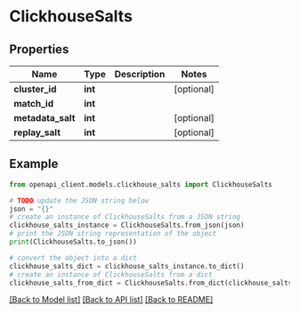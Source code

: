 # ClickhouseSalts


## Properties

Name | Type | Description | Notes
------------ | ------------- | ------------- | -------------
**cluster_id** | **int** |  | [optional] 
**match_id** | **int** |  | 
**metadata_salt** | **int** |  | [optional] 
**replay_salt** | **int** |  | [optional] 

## Example

```python
from openapi_client.models.clickhouse_salts import ClickhouseSalts

# TODO update the JSON string below
json = "{}"
# create an instance of ClickhouseSalts from a JSON string
clickhouse_salts_instance = ClickhouseSalts.from_json(json)
# print the JSON string representation of the object
print(ClickhouseSalts.to_json())

# convert the object into a dict
clickhouse_salts_dict = clickhouse_salts_instance.to_dict()
# create an instance of ClickhouseSalts from a dict
clickhouse_salts_from_dict = ClickhouseSalts.from_dict(clickhouse_salts_dict)
```
[[Back to Model list]](../README.md#documentation-for-models) [[Back to API list]](../README.md#documentation-for-api-endpoints) [[Back to README]](../README.md)


